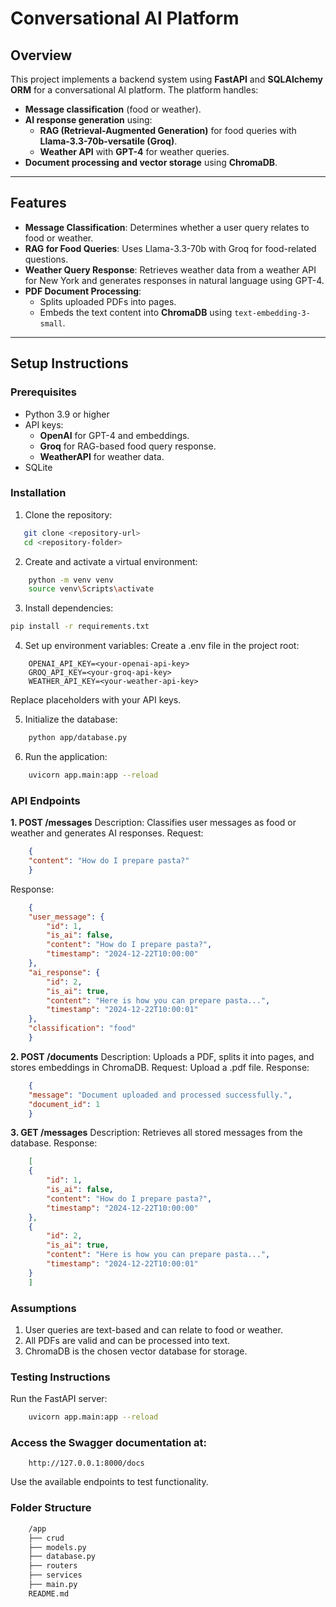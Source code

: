 # **Conversational AI Platform**

## **Overview**
This project implements a backend system using **FastAPI** and **SQLAlchemy ORM** for a conversational AI platform. The platform handles:
- **Message classification** (food or weather).
- **AI response generation** using:
  - **RAG (Retrieval-Augmented Generation)** for food queries with **Llama-3.3-70b-versatile (Groq)**.
  - **Weather API** with **GPT-4** for weather queries.
- **Document processing and vector storage** using **ChromaDB**.

---

## **Features**
- **Message Classification**: Determines whether a user query relates to food or weather.
- **RAG for Food Queries**: Uses Llama-3.3-70b with Groq for food-related questions.
- **Weather Query Response**: Retrieves weather data from a weather API for New York and generates responses in natural language using GPT-4.
- **PDF Document Processing**:
  - Splits uploaded PDFs into pages.
  - Embeds the text content into **ChromaDB** using `text-embedding-3-small`.

---

## **Setup Instructions**
### **Prerequisites**
- Python 3.9 or higher
- API keys:
  - **OpenAI** for GPT-4 and embeddings.
  - **Groq** for RAG-based food query response.
  - **WeatherAPI** for weather data.
- SQLite

### **Installation**
1. Clone the repository:
```bash
   git clone <repository-url>
   cd <repository-folder>
```

2. Create and activate a virtual environment:
```bash
    python -m venv venv
    source venv\Scripts\activate
```

3. Install dependencies:
```bash
pip install -r requirements.txt
```

4. Set up environment variables:
Create a .env file in the project root:
```env
    OPENAI_API_KEY=<your-openai-api-key>
    GROQ_API_KEY=<your-groq-api-key>
    WEATHER_API_KEY=<your-weather-api-key>
```
Replace placeholders with your API keys.

5. Initialize the database:
```bash
    python app/database.py
```

6. Run the application:
```bash
    uvicorn app.main:app --reload
```

### **API Endpoints**
**1. POST /messages**
Description: Classifies user messages as food or weather and generates AI responses.
Request:
```json
    {
    "content": "How do I prepare pasta?"
    }
```
Response:
```json
    {
    "user_message": {
        "id": 1,
        "is_ai": false,
        "content": "How do I prepare pasta?",
        "timestamp": "2024-12-22T10:00:00"
    },
    "ai_response": {
        "id": 2,
        "is_ai": true,
        "content": "Here is how you can prepare pasta...",
        "timestamp": "2024-12-22T10:00:01"
    },
    "classification": "food"
    }
```

**2. POST /documents**
Description: Uploads a PDF, splits it into pages, and stores embeddings in ChromaDB.
Request: Upload a .pdf file.
Response:
```json
    {
    "message": "Document uploaded and processed successfully.",
    "document_id": 1
    }
```

**3. GET /messages**
Description: Retrieves all stored messages from the database.
Response:
```json
    [
    {
        "id": 1,
        "is_ai": false,
        "content": "How do I prepare pasta?",
        "timestamp": "2024-12-22T10:00:00"
    },
    {
        "id": 2,
        "is_ai": true,
        "content": "Here is how you can prepare pasta...",
        "timestamp": "2024-12-22T10:00:01"
    }
    ]
```

### **Assumptions**
1. User queries are text-based and can relate to food or weather.
2. All PDFs are valid and can be processed into text.
3. ChromaDB is the chosen vector database for storage.

### **Testing Instructions**
Run the FastAPI server:
```bash
    uvicorn app.main:app --reload
```

### **Access the Swagger documentation at:**
```arduino
    http://127.0.0.1:8000/docs
```
Use the available endpoints to test functionality.

### **Folder Structure**
```bash
    /app
    ├── crud
    ├── models.py
    ├── database.py
    ├── routers
    ├── services
    ├── main.py
    README.md
